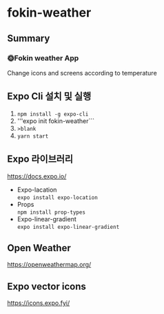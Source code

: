 # fokin-weather

## Summary
### 🌞Fokin weather App
Change icons and screens according to temperature

## Expo Cli 설치 및 실행
1. ```npm install -g expo-cli```
2. '''expo init fokin-weather```
3. ```>blank```
4. ```yarn start```

## Expo 라이브러리
https://docs.expo.io/
* Expo-lacation  
```expo install expo-location```
* Props  
```npm install prop-types```
* Expo-linear-gradient  
```expo install expo-linear-gradient```

## Open Weather
https://openweathermap.org/

## Expo vector icons
https://icons.expo.fyi/
